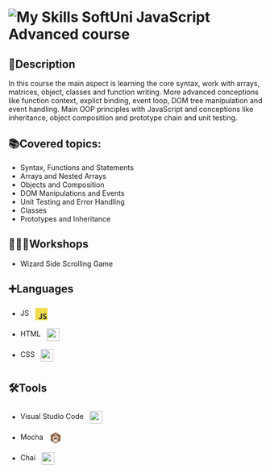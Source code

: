 # ![My Skills](https://skillicons.dev/icons?i=js) SoftUni JavaScript Advanced course

## 🧾Description 
In this course the main aspect is learning the core syntax, work with arrays, matrices, object, classes and function writing. 
More advanced conceptions like function context, explict binding, event loop, DOM tree manipulation and event handling.
Main OOP principles with JavaScript and conceptions like inheritance, object composition and prototype chain and unit testing.

## 📚Covered topics:
- Syntax, Functions and Statements
- Arrays and Nested Arrays
- Objects and Composition
- DOM Manipulations and Events
- Unit Testing and Error Handling
- Classes
- Prototypes and Inheritance


## 👨🏼‍🏫Workshops
- Wizard Side Scrolling Game


## ➕Languages
- JS <img align="center" style="margin:0.5rem" src="https://github.com/devicons/devicon/blob/v2.15.1/icons/javascript/javascript-original.svg" width="25" height="25"/>
- HTML <img align="center" style="margin:0.5rem" src="https://cdn.jsdelivr.net/gh/devicons/devicon/icons/html5/html5-original.svg" width="25" height="25"/>
- CSS <img align="center" style="margin:0.5rem" src="https://cdn.jsdelivr.net/gh/devicons/devicon/icons/css3/css3-original-wordmark.svg" width="25" height="25"/>

## 🛠️Tools
- Visual Studio Code  <img align="center" style="margin:0.5rem" src="https://cdn.jsdelivr.net/gh/devicons/devicon/icons/vscode/vscode-original.svg" width="25" height="25"/>
- Mocha <img align="center" style="margin:0.5rem" src="https://github.com/vscode-icons/vscode-icons/blob/master/icons/file_type_mocha.svg" width="25" height="25"/>
- Chai <img align="center" style="margin:0.5rem" src="https://raw.githubusercontent.com/gist/keithamus/3d8cfbaeddf8bdf5f7cd94a3bdae0934/raw/63ca295f3aa7e1b94b598d84dfe0330383497a8c/Chai%20Logo%20(C).svg" width="25" height="25"/>



          

